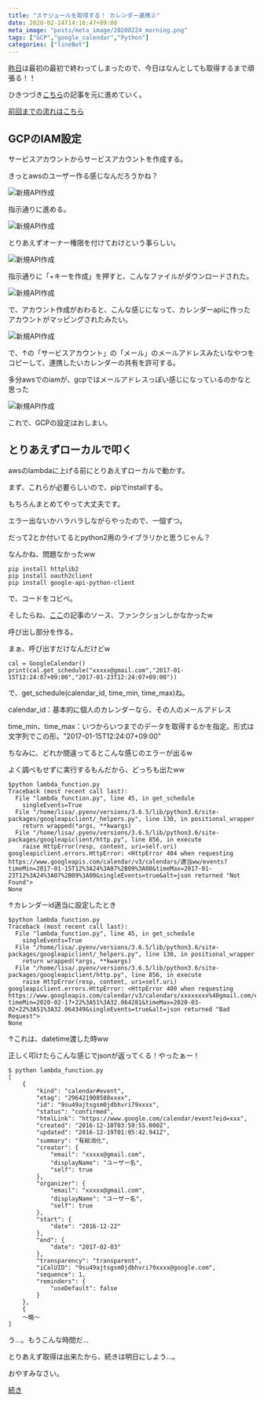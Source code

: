 ```yaml
---
title: "スケジュールを取得する！ カレンダー連携②"
date: 2020-02-24T14:16:47+09:00
meta_image: "posts/meta_image/20200224_morning.png"
tags: ["GCP","google_calendar","Python"]
categories: ["lineBot"]
---
```


[昨日](../20200223_morning)は最初の最初で終わってしまったので、今日はなんとしても取得するまで頑張る！！

ひきつづき[こちら](https://www.yamamanx.com/google-calendar-python/)の記事を元に進めていく。

[前回までの流れはこちら](../../tags/google-calendar/)

## GCPのIAM設定

サービスアカウントからサービスアカウントを作成する。

きっとawsのユーザー作る感じなんだろうかね？

![新規API作成](../img/gas-new-api-oauth3.png)

指示通りに進める。

![新規API作成](../img/gas-new-api-oauth4.jpg)

とりあえずオーナー権限を付けておけという事らしい。

![新規API作成](../img/gas-new-api-oauth5.png)

指示通りに「+キーを作成」を押すと、こんなファイルがダウンロードされた。

![新規API作成](../img/gas-new-api-oauth6.png)

で、アカウント作成がおわると、こんな感じになって、カレンダーapiに作ったアカウントがマッピングされたみたい。

![新規API作成](../img/gas-new-api-oauth7.png)

で、↑の「サービスアカウント」の「メール」のメールアドレスみたいなやつをコピーして、連携したいカレンダーの共有を許可する。

多分awsでのiamが、gcpではメールアドレスっぽい感じになっているのかなと思った

![新規API作成](../img/gas-new-api-oauth8.jpg)

これで、GCPの設定はおしまい。

## とりあえずローカルで叩く

awsのlambdaに上げる前にとりあえずローカルで動かす。

まず、これらが必要らしいので、pipでinstallする。

もちろんまとめてやって大丈夫です。

エラー出ないかハラハラしながらやったので、一個ずつ。

だって2とか付いてるとpython2用のライブラリかと思うじゃん？

なんかね、問題なかったww

```
pip install httplib2
pip install oauth2client
pip install google-api-python-client
```

で、コードをコピペ。

そしたらね、[ここ](https://www.yamamanx.com/google-calendar-python/)の記事のソース、ファンクションしかなかったw

呼び出し部分を作る。

まぁ、呼び出すだけなんだけどw

```
cal = GoogleCalendar()
print(cal.get_schedule("xxxxx@gmail.com","2017-01-15T12:24:07+09:00","2017-01-23T12:24:07+09:00"))
```

で、get_schedule(calendar_id, time_min, time_max)ね。

calendar_id：基本的に個人のカレンダーなら、その人のメールアドレス

time_min、time_max：いつからいつまでのデータを取得するかを指定。形式は文字列でこの形。"2017-01-15T12:24:07+09:00"

ちなみに、どれか間違ってるとこんな感じのエラーが出るw

よく調べもせずに実行するもんだから、どっちも出たww

```
$python lambda_function.py
Traceback (most recent call last):
  File "lambda_function.py", line 45, in get_schedule
    singleEvents=True
  File "/home/lisa/.pyenv/versions/3.6.5/lib/python3.6/site-packages/googleapiclient/_helpers.py", line 130, in positional_wrapper
    return wrapped(*args, **kwargs)
  File "/home/lisa/.pyenv/versions/3.6.5/lib/python3.6/site-packages/googleapiclient/http.py", line 856, in execute
    raise HttpError(resp, content, uri=self.uri)
googleapiclient.errors.HttpError: <HttpError 404 when requesting https://www.googleapis.com/calendar/v3/calendars/適当ww/events?timeMin=2017-01-15T12%3A24%3A07%2B09%3A00&timeMax=2017-01-23T12%3A24%3A07%2B09%3A00&singleEvents=true&alt=json returned "Not Found">
None
```

↑カレンダーid適当に設定したとき

```
$python lambda_function.py
Traceback (most recent call last):
  File "lambda_function.py", line 45, in get_schedule
    singleEvents=True
  File "/home/lisa/.pyenv/versions/3.6.5/lib/python3.6/site-packages/googleapiclient/_helpers.py", line 130, in positional_wrapper
    return wrapped(*args, **kwargs)
  File "/home/lisa/.pyenv/versions/3.6.5/lib/python3.6/site-packages/googleapiclient/http.py", line 856, in execute
    raise HttpError(resp, content, uri=self.uri)
googleapiclient.errors.HttpError: <HttpError 400 when requesting https://www.googleapis.com/calendar/v3/calendars/xxxxxxxx%40gmail.com/events?timeMin=2020-02-17+22%3A51%3A32.064281&timeMax=2020-03-02+22%3A51%3A32.064349&singleEvents=true&alt=json returned "Bad Request">
None
```
↑これは、datetime渡した時ww

正しく叩けたらこんな感じでjsonが返ってくる！やったぁー！

```
$ python lambda_function.py
[
    {
        "kind": "calendar#event",
        "etag": "296421908588xxxx",
        "id": "9su49ajtsgsm0jdbhvri79xxxx",
        "status": "confirmed",
        "htmlLink": "https://www.google.com/calendar/event?eid=xxx",
        "created": "2016-12-10T03:59:55.000Z",
        "updated": "2016-12-19T01:05:42.941Z",
        "summary": "有給消化",
        "creator": {
            "email": "xxxxx@gmail.com",
            "displayName": "ユーザー名",
            "self": true
        },
        "organizer": {
            "email": "xxxxx@gmail.com",
            "displayName": "ユーザー名",
            "self": true
        },
        "start": {
            "date": "2016-12-22"
        },
        "end": {
            "date": "2017-02-03"
        },
        "transparency": "transparent",
        "iCalUID": "9su49ajtsgsm0jdbhvri79xxxx@google.com",
        "sequence": 1,
        "reminders": {
            "useDefault": false
        }
    },
    {
    ～略～
]
```

う…。もうこんな時間だ…

とりあえず取得は出来たから、続きは明日にしよう…。

おやすみなさい。

[続き](../20200225_morning)